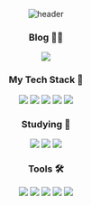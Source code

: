 <div align="center">

![header](https://capsule-render.vercel.app/api?type=venom&height=200&color=0:005AA7,100:FFFDE4&text=Sung-Woo%20Jeon.&fontColor=E9E4F0&section=header&reversal=false&desc=Everything%20you%20want%20is%20on%20the%20other%20side%20of%20fear.&descAlign=55&descAlignY=69&textBg=false)

### Blog ✍🏻
<div>
  <a href="https://velog.io/@castillou/posts">
    <img src="https://img.shields.io/badge/Velog-20C997?style=flat-square&logo=Velog&logoColor=FFFFFF&link=https://velog.io/@castillou/posts" />
  </a>
</div>

### My Tech Stack 🧩
<div>
  <img src="https://img.shields.io/badge/Javascript-F7DF1E.svg?style=flat-square&logo=javascript&logoColor=20232A" />
  <img src="https://img.shields.io/badge/React-20232a.svg?style=flat-square&logo=react&logoColor=61DAFB" />
  <img src="https://img.shields.io/badge/React%20Query-FF4154?style=flat-square&logo=reactquery&logoColor=FFFFFF" />
  <img src="https://img.shields.io/badge/Styled%20Components-DB7093.svg?style=flat-square&logo=styled-components&logoColor=FFFFFF" />
  <img src="https://img.shields.io/badge/Vite-646CFF.svg?style=flat-square&logo=vite&logoColor=FFFFFF" /> 
</div>

### Studying 🔎
<div>
  <img src="https://img.shields.io/badge/Typescript-%233178C6?style=flat-square&logo=Typescript&logoColor=white" />
  <img src="https://img.shields.io/badge/Redux-764ABC?style=flat-square&logo=redux&logoColor=FFFFFF" />
  <img src="https://img.shields.io/badge/NextJs-%20%23000000?style=flat-square&logo=Next.js&logoColor=white" />
</div>

### Tools 🛠️
<div>
  <img src="https://img.shields.io/badge/Git-F05033?style=flat-square&logo=git&logoColor=FFFFFF" />
  <img src="https://img.shields.io/badge/Github-181717?style=flat-square&logo=github&logoColor=FFFFFF" />
  <img src="https://img.shields.io/badge/Figma-F24E1E.svg?style=flat-square&logo=figma&logoColor=FFFFFF" />
  <img src="https://img.shields.io/badge/adobe%20photoshop-%23001E36?style=flat-square&logo=adobephotoshop&logoColor=white" />
  <img src="https://img.shields.io/badge/adobe%20illustrator-%23330000?style=flat-square&logo=adobeillustrator&logoColor=white" />
<div/>

<div/>

  
